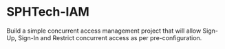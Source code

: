 # SPHTech-IAM
Build a simple concurrent access management project that will allow Sign-Up, Sign-In and Restrict concurrent access as per pre-configuration.
